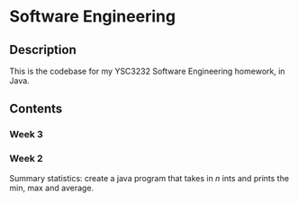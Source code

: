# Software Engineering

## Description

This is the codebase for my YSC3232 Software Engineering homework, in Java.

## Contents

### Week 3

### Week 2

Summary statistics: create a java program that takes in *n* ints and prints the min, max and average.